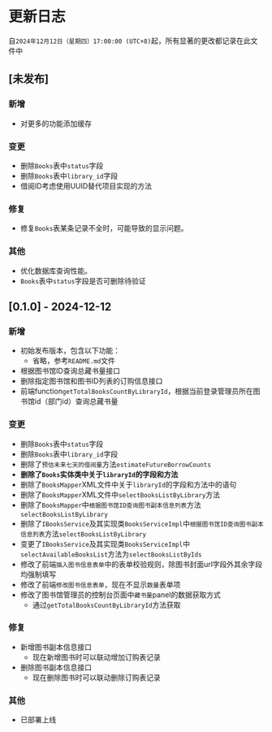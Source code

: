 # 更新日志

自`2024年12月12日（星期四）17:00:00 (UTC+8)`起，所有显著的更改都记录在此文件中

## [未发布]

### 新增
- 对更多的功能添加缓存

### 变更
- 删除`Books`表中`status`字段
- 删除`Books`表中`library_id`字段
- 借阅ID考虑使用UUID替代项目实现的方法

### 修复
- 修复`Books`表某条记录不全时，可能导致的显示问题。

### 其他
- 优化数据库查询性能。
- `Books`表中`status`字段是否可删除待验证

## [0.1.0] - 2024-12-12

### 新增
- 初始发布版本，包含以下功能：
    - 省略，参考`README.md`文件
- 根据图书馆ID查询总藏书量接口
- 删除指定图书馆和图书ID列表的订购信息接口
- 前端function`getTotalBooksCountByLibraryId`，根据当前登录管理员所在图书馆id（部门id）查询总藏书量

### 变更
- 删除`Books`表中`status`字段
- 删除`Books`表中`library_id`字段
- 删除了`预估未来七天的借阅量`方法`estimateFutureBorrowCounts`
- **删除了`Books`实体类中关于`libraryId`的字段和方法**
- 删除了`BooksMapper`XML文件中关于`libraryId`的字段和方法中的语句
- 删除了`BooksMapper`XML文件中`selectBooksListByLibrary`方法
- 删除了`BooksMapper`中`根据图书馆ID查询图书副本信息列表`方法`selectBooksListByLibrary`
- 删除了`IBooksService`及其实现类`BooksServiceImpl`中`根据图书馆ID查询图书副本信息列表`方法`selectBooksListByLibrary`
- 变更了`IBooksService`及其实现类`BooksServiceImpl`中`selectAvailableBooksList`方法为`selectBooksListByIds`
- 修改了前端`插入图书信息表单`中的表单校验规则，除图书封面url字段外其余字段均强制填写
- 修改了前端`修改图书信息表单`，现在不显示`数量`表单项
- 修改了图书馆管理员的控制台页面中`藏书量`panel的数据获取方式
  - 通过`getTotalBooksCountByLibraryId`方法获取

### 修复
- 新增图书副本信息接口
  -  现在新增图书时可以联动增加订购表记录
- 删除图书副本信息接口
  -  现在删除图书时可以联动删除订购表记录

### 其他
- 已部署上线
